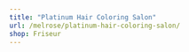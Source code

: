 ```yaml
---
title: "Platinum Hair Coloring Salon"
url: /melrose/platinum-hair-coloring-salon/
shop: Friseur
---
```


